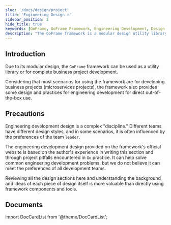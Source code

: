 ```yaml
---
slug: '/docs/design/project'
title: 'Engineering Design 🔥'
sidebar_position: 2
hide_title: true
keywords: [GoFrame, GoFrame Framework, Engineering Development, Design Practice, Microservices Project, Modular Design, Utility Library, Out-of-the-box, Project Pitfalls, Development Team]
description: "The GoFrame framework is a modular design utility library suitable for developing business projects, especially microservices projects. This documentation provides engineering development design and practice, helping developers solve common problems with rich experience, emphasizing the understanding of design background and ideas to promote the value of the team development."
---
```


## Introduction

Due to its modular design, the `GoFrame` framework can be used as a utility library or for complete business project development.

Considering that most scenarios for using the framework are for developing business projects (microservices projects), the framework also provides some design and practices for engineering development for direct out-of-the-box use.

## Precautions

Engineering development design is a complex "discipline." Different teams have different design styles, and in some scenarios, it is often influenced by the preferences of the team `leader`.

The engineering development design provided on the framework's official website is based on the author's experience in writing this section and through project pitfalls encountered in `Go` practice. It can help solve common engineering development problems, but we do not believe it can meet the preferences of all development teams.

Reviewing all the design sections here and understanding the background and ideas of each piece of design itself is more valuable than directly using framework components and tools.

## Documents
import DocCardList from '@theme/DocCardList';

<DocCardList />